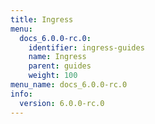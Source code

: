 ```yaml
---
title: Ingress
menu:
  docs_6.0.0-rc.0:
    identifier: ingress-guides
    name: Ingress
    parent: guides
    weight: 100
menu_name: docs_6.0.0-rc.0
info:
  version: 6.0.0-rc.0
---
```


